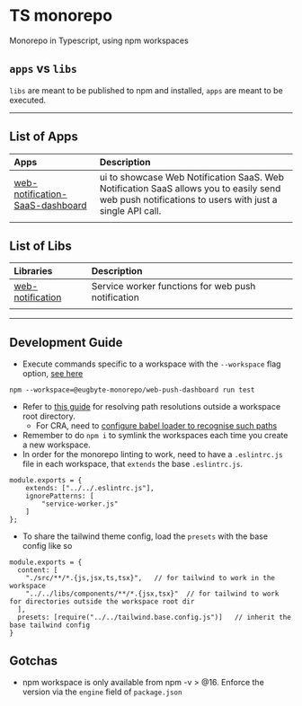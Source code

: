 # TS monorepo
Monorepo in Typescript, using npm workspaces

## `apps` vs `libs`
`libs` are meant to be published to npm and installed, `apps` are meant to be executed.

--- 

## List of Apps
| Apps                                                                  | Description                                                                                                                        |
| :-------------------------------------------------------------------- | :--------------------------------------------------------------------------------------------------------------------------------- |
| [web-notification-SaaS-dashboard](apps/webnotify-dashboard/README.md) | ui to showcase Web Notification SaaS. Web Notification SaaS allows you to easily send web push notifications to users with just a single API call. |
|                                                                       |                                                                                                                                    |

## List of Libs
| Libraries                                          | Description                                        |
| :------------------------------------------------- | :------------------------------------------------- |
| [web-notification](libs/service-workers/README.md) | Service worker functions for web push notification |
|                                                    |                                                    |


---

## Development Guide
- Execute commands specific to a workspace with the `--workspace` flag option, [see here](https://docs.npmjs.com/cli/v7/using-npm/workspaces#running-commands-in-the-context-of-workspaces)
```
npm --workspace=@eugbyte-monorepo/web-push-dashboard run test
```
- Refer to [this guide](https://github.com/NiGhTTraX/ts-monorepo#integrations) for resolving path resolutions outside a workspace root directory.
    * For CRA, need to [configure babel loader to recognise such paths](https://frontend-digest.com/using-create-react-app-in-a-monorepo-a4e6f25be7aa)
- Remember to do `npm i` to symlink the workspaces each time you create a new workspace.
- In order for the monorepo linting to work, need to have a `.eslintrc.js` file in each workspace, that `extends` the base `.eslintrc.js`. 
```
module.exports = {
    extends: ["../../.eslintrc.js"],
    ignorePatterns: [
        "service-worker.js"
    ]
};
```
- To share the tailwind theme config, load the `presets` with the base config like so
```
module.exports = {
  content: [
    "./src/**/*.{js,jsx,ts,tsx}",   // for tailwind to work in the workspace
    "../../libs/components/**/*.{jsx,tsx}"  // for tailwind to work for directories outside the workspace root dir
  ],
  presets: [require("../../tailwind.base.config.js")]   // inherit the base tailwind config
}
```

## Gotchas
- npm workspace is only available from npm -v > @16. Enforce the version via the `engine` field of `package.json`